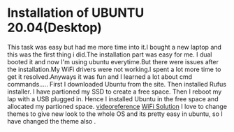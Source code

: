 # Installation of UBUNTU 20.04(Desktop)
This task was easy but had me more time into it.I bought a new laptop and this was the first thing i did.The installation part was easy for me. I dual booted it and now I'm using ubuntu everytime.But there were issues after the installation.My WiFi drivers were not working.I spent a lot more time to get it resolved.Anyways it was fun and I learned a lot about cmd commands.....
First I downloaded Ubuntu from the site. Then installed Rufus installer. I have partioned my SSD to create a free space. Then I reboot my lap with a USB plugged in. Hence I installed Ubuntu in the free space and allocated my partioned space.
[videoreference](https://youtu.be/-iSAyiicyQY)
[WiFi Solution](https://youtu.be/SWiOTTxxZuk)
I love to change themes to give new look to the whole OS and its pretty easy in ubuntu, so I have changed the theme also .
